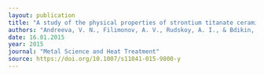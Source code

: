 ```yaml
---
layout: publication
title: "A study of the physical properties of strontium titanate ceramics in the temperature range of 8 - 295 K by the method of piezoresponse force microscopy"
authors: "Andreeva, V. N., Filimonov, A. V., Rudskoy, A. I., & Bdikin, I."
date: 16.01.2015
year: 2015
journal: "Metal Science and Heat Treatment"
source: https://doi.org/10.1007/s11041-015-9800-y
---
```

